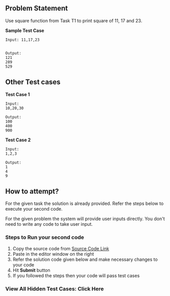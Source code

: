 ## Problem Statement
Use square function from Task T1 to print square of 11, 17 and 23.

**Sample Test Case**
```
Input: 11,17,23


Output:
121
289
529
```

## Other Test cases
**Test Case 1**
```
Input:
10,20,30

Output:
100
400
900
```
**Test Case 2**
```
Input:
1,2,3

Output:
1
4
9
```

## How to attempt?
For the given task the solution is already provided. Refer the steps below to execute your second code.

For the given problem the system will provide user inputs directly. You don't need to write any code to take user input.

### Steps to Run your second code
1. Copy the source code from [Source Code Link](https://raw.githubusercontent.com/Aartiarora22/Lab_assignments/main/P1/T3/Main.java)
2. Paste in the editor window on the right
3. Refer the solution code given below and make necessary changes to your code
4. Hit **Submit** button
5. If you followed the steps then your code will pass test cases

### View All Hidden Test Cases: Click Here
